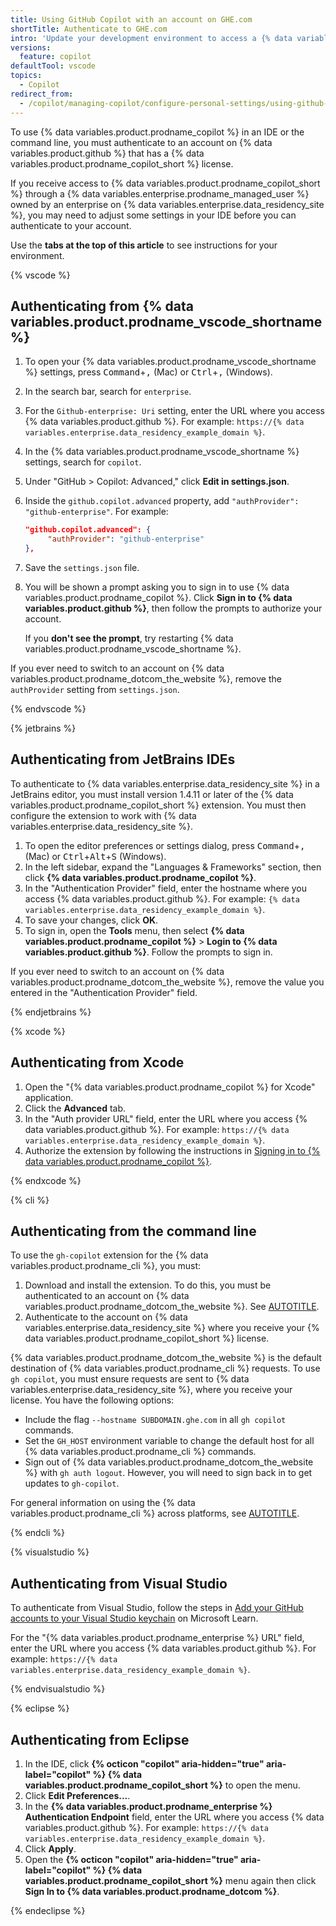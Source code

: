 ```yaml
---
title: Using GitHub Copilot with an account on GHE.com
shortTitle: Authenticate to GHE.com
intro: 'Update your development environment to access a {% data variables.product.prodname_copilot_short %} plan for an account on {% data variables.enterprise.data_residency_site %}.'
versions:
  feature: copilot
defaultTool: vscode
topics:
  - Copilot
redirect_from:
  - /copilot/managing-copilot/configure-personal-settings/using-github-copilot-with-an-account-on-ghecom
---
```


To use {% data variables.product.prodname_copilot %} in an IDE or the command line, you must authenticate to an account on {% data variables.product.github %} that has a {% data variables.product.prodname_copilot_short %} license.

If you receive access to {% data variables.product.prodname_copilot_short %} through a {% data variables.enterprise.prodname_managed_user %} owned by an enterprise on {% data variables.enterprise.data_residency_site %}, you may need to adjust some settings in your IDE before you can authenticate to your account.

Use the **tabs at the top of this article** to see instructions for your environment.

{% vscode %}

## Authenticating from {% data variables.product.prodname_vscode_shortname %}

1. To open your {% data variables.product.prodname_vscode_shortname %} settings, press <kbd>Command</kbd>+<kbd>,</kbd> (Mac) or <kbd>Ctrl</kbd>+<kbd>,</kbd> (Windows).
1. In the search bar, search for `enterprise`.
1. For the `Github-enterprise: Uri` setting, enter the URL where you access {% data variables.product.github %}. For example: `https://{% data variables.enterprise.data_residency_example_domain %}`.
1. In the {% data variables.product.prodname_vscode_shortname %} settings, search for `copilot`.
1. Under "GitHub > Copilot: Advanced," click **Edit in settings.json**.
1. Inside the `github.copilot.advanced` property, add `"authProvider": "github-enterprise"`. For example:

   ```json copy
   "github.copilot.advanced": {
        "authProvider": "github-enterprise"
   },
   ```

1. Save the `settings.json` file.
1. You will be shown a prompt asking you to sign in to use {% data variables.product.prodname_copilot %}. Click **Sign in to {% data variables.product.github %}**, then follow the prompts to authorize your account.

   If you **don't see the prompt**, try restarting {% data variables.product.prodname_vscode_shortname %}.

If you ever need to switch to an account on {% data variables.product.prodname_dotcom_the_website %}, remove the `authProvider` setting from `settings.json`.

{% endvscode %}

{% jetbrains %}

## Authenticating from JetBrains IDEs

To authenticate to {% data variables.enterprise.data_residency_site %} in a JetBrains editor, you must install version 1.4.11 or later of the {% data variables.product.prodname_copilot_short %} extension. You must then configure the extension to work with {% data variables.enterprise.data_residency_site %}.

1. To open the editor preferences or settings dialog, press <kbd>Command</kbd>+<kbd>,</kbd> (Mac) or <kbd>Ctrl</kbd>+<kbd>Alt</kbd>+<kbd>S</kbd> (Windows).
1. In the left sidebar, expand the "Languages & Frameworks" section, then click **{% data variables.product.prodname_copilot %}**.
1. In the "Authentication Provider" field, enter the hostname where you access {% data variables.product.github %}. For example: `{% data variables.enterprise.data_residency_example_domain %}`.
1. To save your changes, click **OK**.
1. To sign in, open the **Tools** menu, then select **{% data variables.product.prodname_copilot %}** > **Login to {% data variables.product.github %}**. Follow the prompts to sign in.

If you ever need to switch to an account on {% data variables.product.prodname_dotcom_the_website %}, remove the value you entered in the "Authentication Provider" field.

{% endjetbrains %}

{% xcode %}

## Authenticating from Xcode

1. Open the "{% data variables.product.prodname_copilot %} for Xcode" application.
1. Click the **Advanced** tab.
1. In the "Auth provider URL" field, enter the URL where you access {% data variables.product.github %}. For example: `https://{% data variables.enterprise.data_residency_example_domain %}`.
1. Authorize the extension by following the instructions in [Signing in to {% data variables.product.prodname_copilot %}](/copilot/managing-copilot/configure-personal-settings/installing-the-github-copilot-extension-in-your-environment?tool=xcode#signing-in-to-github-copilot).

{% endxcode %}

{% cli %}

## Authenticating from the command line

To use the `gh-copilot` extension for the {% data variables.product.prodname_cli %}, you must:

1. Download and install the extension. To do this, you must be authenticated to an account on {% data variables.product.prodname_dotcom_the_website %}. See [AUTOTITLE](/copilot/managing-copilot/configure-personal-settings/installing-github-copilot-in-the-cli#installing-copilot-in-the-cli).
1. Authenticate to the account on {% data variables.enterprise.data_residency_site %} where you receive your {% data variables.product.prodname_copilot_short %} license.

{% data variables.product.prodname_dotcom_the_website %} is the default destination of {% data variables.product.prodname_cli %} requests. To use `gh copilot`, you must ensure requests are sent to {% data variables.enterprise.data_residency_site %}, where you receive your license. You have the following options:
* Include the flag `--hostname SUBDOMAIN.ghe.com` in all `gh copilot` commands.
* Set the `GH_HOST` environment variable to change the default host for all {% data variables.product.prodname_cli %} commands.
* Sign out of {% data variables.product.prodname_dotcom_the_website %} with `gh auth logout`. However, you will need to sign back in to get updates to `gh-copilot`.

For general information on using the {% data variables.product.prodname_cli %} across platforms, see [AUTOTITLE](/github-cli/github-cli/using-multiple-accounts).

{% endcli %}

{% visualstudio %}

## Authenticating from Visual Studio

To authenticate from Visual Studio, follow the steps in [Add your GitHub accounts to your Visual Studio keychain](https://learn.microsoft.com/en-us/visualstudio/ide/work-with-github-accounts?view=vs-2022#enabling-github-enterprise-accounts) on Microsoft Learn.

For the "{% data variables.product.prodname_enterprise %} URL" field, enter the URL where you access {% data variables.product.github %}. For example: `https://{% data variables.enterprise.data_residency_example_domain %}`.

{% endvisualstudio %}

{% eclipse %}

## Authenticating from Eclipse

1. In the IDE, click **{% octicon "copilot" aria-hidden="true" aria-label="copilot" %} {% data variables.product.prodname_copilot_short %}** to open the menu.
1. Click **Edit Preferences...**.
1. In the **{% data variables.product.prodname_enterprise %} Authentication Endpoint** field, enter the URL where you access {% data variables.product.github %}. For example: `https://{% data variables.enterprise.data_residency_example_domain %}`.
1. Click **Apply**.
1. Open the **{% octicon "copilot" aria-hidden="true" aria-label="copilot" %} {% data variables.product.prodname_copilot_short %}** menu again then click **Sign In to {% data variables.product.prodname_dotcom %}**.

{% endeclipse %}
